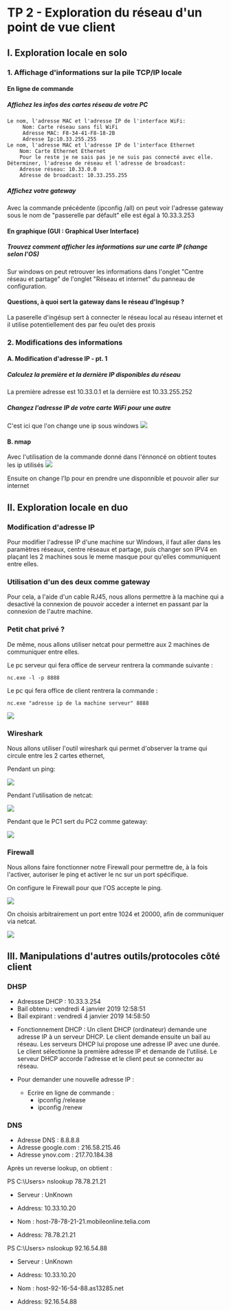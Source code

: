 # TP 2 - Exploration du réseau d'un point de vue client



## I. Exploration locale en solo
### 1. Affichage d'informations sur la pile TCP/IP locale
#### En ligne de commande
##### Affichez les infos des cartes réseau de votre PC
    Le nom, l'adresse MAC et l'adresse IP de l'interface WiFi:
         Nom: Carte réseau sans fil WiFi
         Adresse MAC: F8-34-41-F8-18-2B
         Adresse Ip:10.33.255.255
    Le nom, l'adresse MAC et l'adresse IP de l'interface Ethernet
        Nom: Carte Ethernet Ethernet
        Pour le reste je ne sais pas je ne suis pas connecté avec elle.
    Déterminer, l'adresse de réseau et l'adresse de broadcast: 
        Adresse réseau: 10.33.0.0
        Adresse de broadcast: 10.33.255.255
##### Affichez votre gateway
Avec la commande précédente (ipconfig /all) on peut voir l'adresse gateway sous le nom de "passerelle par défault" elle est égal à 10.33.3.253
#### En graphique (GUI : Graphical User Interface)
##### Trouvez comment afficher les informations sur une carte IP (change selon l'OS)
Sur windows on peut retrouver les informations dans l'onglet "Centre réseau et partage" de l'onglet "Réseau et internet" du panneau de configuration. 
#### Questions, à quoi sert la gateway dans le réseau d'Ingésup ?
La paserelle d'ingésup sert à connecter le réseau local au réseau internet et il utilise potentiellement des par feu ou/et des proxis
### 2. Modifications des informations
#### A. Modification d'adresse IP - pt. 1
##### Calculez la première et la dernière IP disponibles du réseau 
La première adresse est 10.33.0.1 et la dernière est 10.33.255.252
##### Changez l'adresse IP de votre carte WiFi pour une autre
C'est ici que l'on change une ip sous windows
![](https://github.com/antoine33520/CCNA/blob/master/TP2/changementipwindows.png?raw=true)
#### B. nmap
Avec l'utilisation de la commande donné dans l'énnoncé on obtient toutes les ip utilisés 
![](https://github.com/antoine33520/CCNA/blob/master/TP2/resultatnmap.png?raw=true)

Ensuite on change l'Ip pour en prendre une disponnible et pouvoir aller sur internet 

## II. Exploration locale en duo

### Modification d'adresse IP

Pour modifier l'adresse IP d'une machine sur Windows, il faut aller dans les paramètres réseaux, centre réseaux et partage, puis changer son IPV4 en plaçant les 2 machines sous le meme masque pour qu'elles communiquent entre elles.
    
### Utilisation d'un des deux comme gateway
    
Pour cela, a l'aide d'un cable RJ45, nous allons permettre à la machine qui a desactivé la connexion de pouvoir acceder a internet en passant par la connexion de l'autre machine.
    
### Petit chat privé ?

De même, nous allons utiliser netcat pour permettre aux 2 machines de communiquer entre elles.

Le pc serveur qui fera office de serveur rentrera la commande suivante :

    nc.exe -l -p 8888

Le pc qui fera office de client rentrera la commande :
    
    nc.exe "adresse ip de la machine serveur" 8888

![](https://github.com/antoine33520/CCNA/blob/master/TP2/chat%20incroyable.jpg?raw=true)
    
    
###  Wireshark

Nous allons utiliser l'outil wireshark qui permet d'observer la trame qui circule entre les 2 cartes ethernet,
    
Pendant un ping:

![](https://github.com/antoine33520/CCNA/blob/master/TP2/wireshark_ping.png?raw=true)

Pendant l'utilisation de netcat:

![](https://github.com/antoine33520/CCNA/blob/master/TP2/wireshark_ncat.png?raw=true)


Pendant que le PC1 sert du PC2 comme gateway:

![](https://github.com/antoine33520/CCNA/blob/master/TP2/wireshark_sans_filtrage.png?raw=true)
    
### Firewall

Nous allons faire fonctionner notre Firewall pour permettre de, à la fois l'activer, autoriser le ping et activer le nc sur un port spécifique.

On configure le Firewall pour que l'OS accepte le ping.

![](https://github.com/antoine33520/CCNA/blob/master/TP2/regle_firewall_ping.PNG?raw=true)
    
    
On choisis arbitrairement un port entre 1024 et 20000, afin de communiquer via netcat.

![](https://github.com/antoine33520/CCNA/blob/master/TP2/regle_firewall_netcat.png?raw=true)


## III. Manipulations d'autres outils/protocoles côté client

### DHSP
* Adressse DHCP : 10.33.3.254 
* Bail obtenu : vendredi 4 janvier 2019 12:58:51
* Bail expirant : vendredi 4 janvier 2019 14:58:50

- Fonctionnement DHCP : Un client DHCP (ordinateur) demande une adresse IP à un serveur DHCP. Le client demande ensuite un bail au réseau. Les serveurs DHCP lui propose une adresse IP avec une durée. Le client sélectionne la première adresse IP et demande de l'utilisé. Le serveur DHCP accorde l'adresse et le client peut se connecter au réseau. 

- Pour demander une nouvelle adresse IP : 
    - Ecrire en ligne de commande :
        - ipconfig /release
        - ipconfig /renew

### DNS
* Adresse DNS : 8.8.8.8
* Adresse google.com : 216.58.215.46
* Adresse ynov.com : 217.70.184.38

Après un reverse lookup, on obtient : 

PS C:\Users> nslookup 78.78.21.21
* Serveur :   UnKnown
* Address:  10.33.10.20

* Nom :    host-78-78-21-21.mobileonline.telia.com
* Address:  78.78.21.21

PS C:\Users> nslookup 92.16.54.88
* Serveur :   UnKnown
* Address:  10.33.10.20

* Nom :    host-92-16-54-88.as13285.net
* Address:  92.16.54.88
